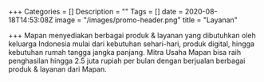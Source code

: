 +++
Categories = []
Description = ""
Tags = []
date = 2020-08-18T14:53:08Z
image = "/images/promo-header.png"
title = "Layanan"

+++
Mapan menyediakan berbagai produk & layanan yang dibutuhkan oleh keluarga Indonesia mulai dari kebutuhan sehari-hari, produk digital, hingga kebutuhan rumah tangga jangka panjang. Mitra Usaha Mapan bisa raih penghasilan hingga 2.5 juta rupiah per bulan dengan berjualan berbagai produk & layanan dari Mapan.